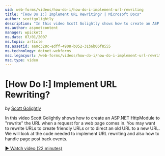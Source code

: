 ```yaml
---
uid: web-forms/videos/how-do-i/how-do-i-implement-url-rewriting
title: "[How Do I:] Implement URL Rewriting? | Microsoft Docs"
author: scottgolightly
description: "In this video Scott Golightly shows how to create an ASP.NET HttpModule to 'rewrite' the URL when a request for a web page comes in. You may want to rewrite..."
ms.author: aspnetcontent
manager: wpickett
ms.date: 07/01/2007
ms.topic: article
ms.assetid: aa0c328c-edff-4908-b052-31b6b06f8555
ms.technology: dotnet-webforms
msc.legacyurl: /web-forms/videos/how-do-i/how-do-i-implement-url-rewriting
msc.type: video
---
```

[How Do I:] Implement URL Rewriting?
====================
by [Scott Golightly](https://github.com/scottgolightly)

In this video Scott Golightly shows how to create an ASP.NET HttpModule to "rewrite" the URL when a request for a web page comes in. You may want to rewrite URLs to create friendly URLs or to direct an old URL to a new URL. We will look at the code needed to implement URL rewriting and also how to handle page post back events.

[&#9654; Watch video (22 minutes)](https://channel9.msdn.com/Blogs/ASP-NET-Site-Videos/how-do-i-implement-url-rewriting)
